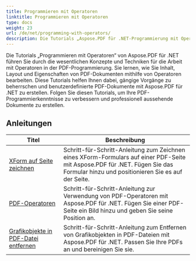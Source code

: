```yaml
---
title: Programmieren mit Operatoren
linktitle: Programmieren mit Operatoren
type: docs
weight: 23
url: /de/net/programming-with-operators/
description: Die Tutorials „Aspose.PDF für .NET-Programmierung mit Operatoren“ vermitteln Ihnen die wesentlichen Techniken für die Arbeit mit Operatoren in der PDF-Programmierung.
---
```


Die Tutorials „Programmieren mit Operatoren“ von Aspose.PDF für .NET führen Sie durch die wesentlichen Konzepte und Techniken für die Arbeit mit Operatoren in der PDF-Programmierung. Sie lernen, wie Sie Inhalt, Layout und Eigenschaften von PDF-Dokumenten mithilfe von Operatoren bearbeiten. Diese Tutorials helfen Ihnen dabei, gängige Vorgänge zu beherrschen und benutzerdefinierte PDF-Dokumente mit Aspose.PDF für .NET zu erstellen. Folgen Sie diesen Tutorials, um Ihre PDF-Programmierkenntnisse zu verbessern und professionell aussehende Dokumente zu erstellen.

## Anleitungen
| Titel | Beschreibung |
| --- | --- | 
| [XForm auf Seite zeichnen](./draw-xform-on-page/) | Schritt-für-Schritt-Anleitung zum Zeichnen eines XForm-Formulars auf einer PDF-Seite mit Aspose.PDF für .NET. Fügen Sie das Formular hinzu und positionieren Sie es auf der Seite. |  
| [PDF-Operatoren](./pdf-operators/) | Schritt-für-Schritt-Anleitung zur Verwendung von PDF-Operatoren mit Aspose.PDF für .NET. Fügen Sie einer PDF-Seite ein Bild hinzu und geben Sie seine Position an. |  
| [Grafikobjekte in PDF-Datei entfernen](./remove-graphics-objects/) | Schritt-für-Schritt-Anleitung zum Entfernen von Grafikobjekten in PDF-Dateien mit Aspose.PDF für .NET. Passen Sie Ihre PDFs an und bereinigen Sie sie. |  